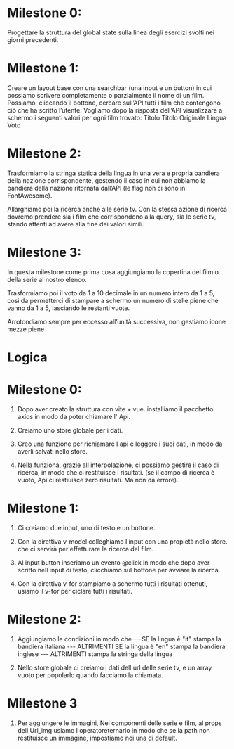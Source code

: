 # Milestone 0:
Progettare la struttura del global state sulla linea degli esercizi svolti nei giorni precedenti.

# Milestone 1:

Creare un layout base con una searchbar (una input e un button) in cui possiamo scrivere completamente o parzialmente il nome di un film. Possiamo, cliccando il  bottone, cercare sull’API tutti i film che contengono ciò che ha scritto l’utente.
Vogliamo dopo la risposta dell’API visualizzare a schermo i seguenti valori per ogni film trovato: 
Titolo
Titolo Originale
Lingua
Voto


# Milestone 2:

Trasformiamo la stringa statica della lingua in una vera e propria bandiera della nazione corrispondente, gestendo il caso in cui non abbiamo la bandiera della nazione ritornata dall’API (le flag non ci sono in FontAwesome).

Allarghiamo poi la ricerca anche alle serie tv. Con la stessa azione di ricerca dovremo prendere sia i film che corrispondono alla query, sia le serie tv, stando attenti ad avere alla fine dei valori simili.

# Milestone 3:

In questa milestone come prima cosa aggiungiamo la copertina del film o della serie al nostro elenco.

Trasformiamo poi il voto da 1 a 10 decimale in un numero intero da 1 a 5, così da permetterci di stampare a schermo un numero di stelle piene che vanno da 1 a 5, lasciando le 
restanti vuote.

Arrotondiamo sempre per eccesso all’unità successiva, non gestiamo icone mezze piene




# Logica

# Milestone 0:

1. Dopo aver creato la struttura con vite + vue. installiamo il pacchetto axios in modo da poter chiamare l' Api.

2. Creiamo uno store globale per i dati.

3. Creo una funzione per richiamare l api e leggere i suoi dati, in modo da averli salvati nello store.

4. Nella funziona, grazie all interpolazione, ci possiamo gestire il caso di ricerca, in modo che ci restituisce i risultati. (se il campo di ricerca è vuoto, Api ci restiuisce zero risultati. Ma non dà errore).

# Milestone 1:

1. Ci creiamo due input, uno di testo e un bottone.

2. Con la direttiva v-model colleghiamo l input con una propietà nello store. che ci servirà per effetturare la ricerca del film.

3. Al input button inseriamo un evento @click in modo che dopo aver scritto nell input di testo, clicchiamo sul bottone per avviare la ricerca.

4. Con la direttiva v-for stampiamo a schermo tutti i risultati ottenuti, usiamo il v-for per ciclare tutti i risultati.

# Milestone 2:

1. Aggiungiamo le condizioni in modo che 
---SE
    la lingua è "it" stampa la bandiera italiana
--- ALTRIMENTI SE
    la lingua è "en" stampa la bandiera inglese
--- ALTRIMENTI
    stampa la stringa della lingua

2. Nello store globale ci creiamo i dati dell url delle serie tv, e un array vuoto per popolarlo quando facciamo la chiamata.

# Milestone 3

1. Per aggiungere le immagini, Nei componenti delle serie e film, al props dell Url_img usiamo l operatoreternario in modo che se la path non restituisce un immagine, impostiamo noi una di default.


